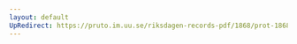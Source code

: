 ```yaml
---
layout: default
UpRedirect: https://pruto.im.uu.se/riksdagen-records-pdf/1868/prot-1868--ak--411/prot-1868--ak--411_001.pdf
---
```

